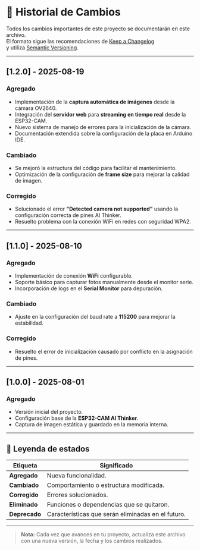 # 📜 Historial de Cambios

Todos los cambios importantes de este proyecto se documentarán en este archivo.  
El formato sigue las recomendaciones de [Keep a Changelog](https://keepachangelog.com/es-ES/1.0.0/)  
y utiliza [Semantic Versioning](https://semver.org/lang/es/).

---

## **[1.2.0] - 2025-08-19**
### **Agregado**
- Implementación de la **captura automática de imágenes** desde la cámara OV2640.
- Integración del **servidor web** para **streaming en tiempo real** desde la ESP32-CAM.
- Nuevo sistema de manejo de errores para la inicialización de la cámara.
- Documentación extendida sobre la configuración de la placa en Arduino IDE.

### **Cambiado**
- Se mejoró la estructura del código para facilitar el mantenimiento.
- Optimización de la configuración de **frame size** para mejorar la calidad de imagen.

### **Corregido**
- Solucionado el error **"Detected camera not supported"** usando la configuración correcta de pines AI Thinker.
- Resuelto problema con la conexión WiFi en redes con seguridad WPA2.

---

## **[1.1.0] - 2025-08-10**
### **Agregado**
- Implementación de conexión **WiFi** configurable.
- Soporte básico para capturar fotos manualmente desde el monitor serie.
- Incorporación de logs en el **Serial Monitor** para depuración.

### **Cambiado**
- Ajuste en la configuración del baud rate a **115200** para mejorar la estabilidad.

### **Corregido**
- Resuelto el error de inicialización causado por conflicto en la asignación de pines.

---

## **[1.0.0] - 2025-08-01**
### **Agregado**
- Versión inicial del proyecto.
- Configuración base de la **ESP32-CAM AI Thinker**.
- Captura de imagen estática y guardado en la memoria interna.

---

## **📌 Leyenda de estados**
| **Etiqueta**    | **Significado**                                   |
|---------------|--------------------------------------------------|
| **Agregado**   | Nueva funcionalidad.                            |
| **Cambiado**   | Comportamiento o estructura modificada.         |
| **Corregido**  | Errores solucionados.                           |
| **Eliminado**  | Funciones o dependencias que se quitaron.       |
| **Deprecado**  | Características que serán eliminadas en el futuro. |

---

> **Nota:** Cada vez que avances en tu proyecto, actualiza este archivo con una nueva versión, la fecha y los cambios realizados.
